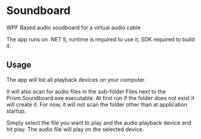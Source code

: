 # Soundboard
WPF Based audio soudboard for a virtual audio cable

The app runs on .NET 5, runtime is required to use it, SDK required to build it.

## Usage
The app will list all playback devices on your computer.

It will also scan for audio files in the sub-folder Files next to the Prism.Soundboard.exe executable. At first run if the folder does not exist it will create it. For now, it will not scan the folder other than at application startup.

Simply select the file you want to play and the audio playback device and hit play. The audio file will play on the selected device.
